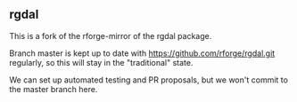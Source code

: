 ## rgdal


This is a fork of the rforge-mirror of the rgdal package. 

Branch master is kept up to date with https://github.com/rforge/rgdal.git regularly, so this will stay in the
"traditional" state. 

We can set up automated testing and PR proposals, but we won't commit to the master branch here. 

